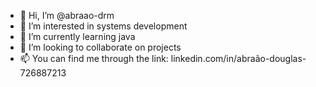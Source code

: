 - 👋 Hi, I’m @abraao-drm
- 👀 I’m interested in systems development
- 🌱 I’m currently learning java
- 💞️ I’m looking to collaborate on projects 
- 📫 You can find me through the link: linkedin.com/in/abraão-douglas-726887213

<!---
abraao-drm/abraao-drm is a ✨ special ✨ repository because its `README.md` (this file) appears on your GitHub profile.
You can click the Preview link to take a look at your changes.
--->
